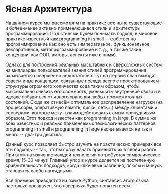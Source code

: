 # Ясная Архитектура

На данном курсе мы рассмотрим на практике все ныне существующие и более-менее активно применяющиеся стили и архитектуры программирования. Под стилями будем понимать подход, в мировой практике известный как programming in small -- собственно программирование как оно есть (императивное, функциональное, декларативное, метапрограммирование и т. д., а так же такие концепции, как ООП, акторы, аспекты иже с ними).

Однако для построения реальных масштабных и сверхсложных систем на миллиарды пользователей знания стилей программирования оказывается совершенно недостаточно. Тут на первый план выходят совсем иные концепции, связанные прежде всего с проектированием структуры огромного количества кода таким образом, чтобы максимально снизить его сложность, уменьшить внутренние связи и в идеале избавиться от явного хранения любых промежуточных состояний. Сюда же отнесём оптимальное распределение нагрузки (на процессоры, оперативную память, диски, сеть...) между клиентами и серверами, которые могут взаимодействовать самым причудливым образом. Этот подход известен как programming in large. В сумме же всех известных и реально применяемых технологических паттернов programming in small и programming in large насчитывается не так и много -- два-три десятка.

Данный курс позволяет быстро изучить на практических примерах все эти подходы -- так, чтобы сразу начать применять их в своей работе. При этом на изучение каждой технологии потребуется символическое время, 15-30 минут. Главный упор в курсе делается на постепенную сравнительность подходов, когда ключевые различия, плюсы и минусы становятся особо наглядными.

Все примеры приводятся на языке Python; синтаксис этого языка настолько прозрачен, что наверняка будет понятен всем.